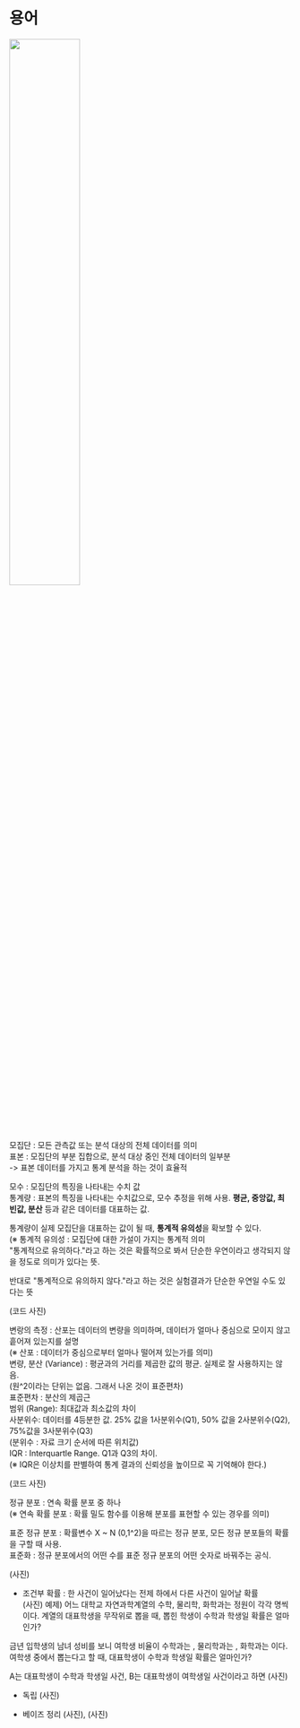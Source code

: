 # 용어
<img src="/GAN-style-transfer/이론정리/캡처/1.png" width="50%" height="50%">  


모집단 : 모든 관측값 또는 분석 대상의 전체 데이터를 의미  
표본 : 모집단의 부분 집합으로, 분석 대상 중인 전체 데이터의 일부분  
-> 표본 데이터를 가지고 통계 분석을 하는 것이 효율적  

모수 : 모집단의 특징을 나타내는 수치 값  
통계량 : 표본의 특징을 나타내는 수치값으로, 모수 추정을 위해 사용. **평균, 중앙값, 최빈값, 분산** 등과 같은 데이터를 대표하는 값.

통계량이 실제 모집단을 대표하는 값이 될 때, **통계적 유의성**을 확보할 수 있다.  
(※ 통계적 유의성 : 모집단에 대한 가설이 가지는 통계적 의미  
  "통계적으로 유의하다."라고 하는 것은 확률적으로 봐서 단순한 우연이라고 생각되지 않을 정도로 의미가 있다는 뜻.

반대로 "통계적으로 유의하지 않다."라고 하는 것은 실험결과가 단순한 우연일 수도 있다는 뜻  

(코드 사진)  

변랑의 측정 : 산포는 데이터의 변량을 의미하며, 데이터가 얼마나 중심으로 모이지 않고 흩어져 있는지를 설명  
(※ 산포 : 데이터가 중심으로부터 얼마나 떨어져 있는가를 의미)  
변량, 분산 (Variance) : 평균과의 거리를 제곱한 값의 평균. 실제로 잘 사용하지는 않음.  
(원^2이라는 단위는 없음. 그래서 나온 것이 표준편차)  
표준편차 : 분산의 제곱근  
범위 (Range): 최대값과 최소값의 차이  
사분위수: 데이터를 4등분한 값. 25% 값을 1사분위수(Q1), 50% 값을 2사분위수(Q2), 75%값을 3사분위수(Q3)  
(분위수 : 자료 크기 순서에 따른 위치값)  
IQR : Interquartle Range. Q1과 Q3의 차이.  
(※ IQR은 이상치를 판별하여 통계 결과의 신뢰성을 높이므로 꼭 기억해야 한다.)  

(코드 사진) 

정규 분포 : 연속 확률 분포 중 하나  
(※ 연속 확률 분포 : 확률 밀도 함수를 이용해 분포를 표현할 수 있는 경우를 의미)  

표준 정규 분포 : 확률변수 X ~ N (0,1^2)을 따르는 정규 분포, 모든 정규 분포들의 확률을 구할 때 사용.  
표준화 : 정규 분포에서의 어떤 수를 표준 정규 분포의 어떤 숫자로 바꿔주는 공식.  

(사진)  

- 조건부 확률 : 한 사건이 일어났다는 전제 하에서 다른 사건이 일어날 확률  
(사진)
예제) 어느 대학교 자연과학계열의 수학, 물리학, 화학과는 정원이 각각 명씩이다. 계열의 대표학생을 무작위로 뽑을 때, 뽑힌 학생이 수학과 학생일 확률은 얼마인가?  

금년 입학생의 남녀 성비를 보니 여학생 비율이 수학과는 , 물리학과는 , 화학과는 이다. 여학생 중에서 뽑는다고 할 때, 대표학생이 수학과 학생일 확률은 얼마인가?  

A는 대표학생이 수학과 학생일 사건, B는 대표학생이 여학생일 사건이라고 하면
(사진)

- 독립 
(사진)

- 베이즈 정리
(사진), (사진)
